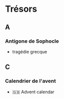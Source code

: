 # Trésors


A
---
### __Antigone de Sophocle__  
  - tragédie grecque

C
---
### __Calendrier de l'avent__
  - :uk: Advent calendar
